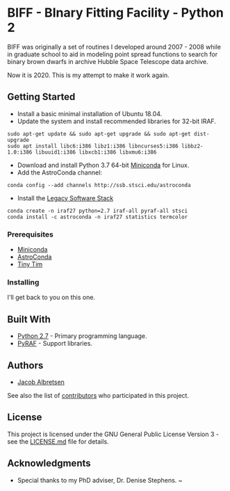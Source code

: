 # BIFF - BInary Fitting Facility - Python 2

BIFF was originally a set of routines I developed around 2007 - 2008 while in graduate school to aid in modeling point spread functions to search for binary brown dwarfs in archive Hubble Space Telescope data archive.

Now it is 2020. This is my attempt to make it work again.

## Getting Started

* Install a basic minimal installation of Ubuntu 18.04.
* Update the system and install recommended libraries for 32-bit IRAF.
```
sudo apt-get update && sudo apt-get upgrade && sudo apt-get dist-upgrade
sudo apt install libc6:i386 libz1:i386 libncurses5:i386 libbz2-1.0:i386 libuuid1:i386 libxcb1:i386 libxmu6:i386
```
* Download and install Python 3.7 64-bit [Miniconda](https://docs.conda.io/en/latest/miniconda.html) for Linux.
* Add the AstroConda channel:
```
conda config --add channels http://ssb.stsci.edu/astroconda
```
* Install the [Legacy Software Stack](https://astroconda.readthedocs.io/en/latest/installation.html#iraf-install)
```
conda create -n iraf27 python=2.7 iraf-all pyraf-all stsci
conda install -c astroconda -n iraf27 statistics termcolor
```

### Prerequisites

* [Miniconda](https://docs.conda.io/en/latest/miniconda.html)
* [AstroConda](https://astroconda.readthedocs.io/en/latest/getting_started.html)
* [Tiny Tim](https://github.com/spacetelescope/tinytim)

### Installing

I'll get back to you on this one.

## Built With

* [Python 2.7](https://www.python.org/download/releases/2.7/) - Primary programming language.
* [PyRAF](https://pypi.org/project/pyraf/) - Support libraries.

## Authors

* [Jacob Albretsen](https://github.com/knine)

See also the list of [contributors](https://github.com/knine/py2-biff/contributors) who participated in this project.

## License

This project is licensed under the GNU General Public License Version 3 - see the [LICENSE.md](LICENSE.md) file for details.

## Acknowledgments

* Special thanks to my PhD adviser, Dr. Denise Stephens.
~                 
